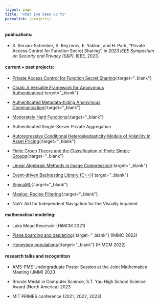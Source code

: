 ```yaml
---
layout: page
title: "what ive been up to"
permalink: /projects/
---
```


#### publications:
- S. Servan-Schreiber, S. Beyzerov, E. Yablon, and H. Park, “Private Access Control for Function Secret
Sharing”, in _2023 IEEE Symposium on Security and Privacy (S&P)_, IEEE, 2023.




#### current + past projects:

- [Private Access Control for Function Secret Sharing](/projects/pacls){:target="_blank"}

- [Cloak: A Versatile Framework for Anonymous Authentication](/projects/cloak){:target="_blank"}

- [Authenticated Metadata-hiding Anonymous Communication](/projects/anoncom){:target="_blank"}

- [Moderately Hard Functions](/projects/mhfs){:target="_blank"}

- Authenticated Single-Server Private Aggregation

- [Autoregressive Conditional Heteroskedasticity Models of Volatility in Asset Pricing](/projects/garch){:target="_blank"}

- [Finite Group Theory and the Classification of Finite Simple Groups](/projects/finitesimplegroups){:target="_blank"}

- [Linear Algebraic Methods in Image Compression](/web_assets/pdf/img_compression_paper.pdf){:target="_blank"}

- [Event-driven Backtesting Library (C++)](https://github.com/sim15/backtester){:target="_blank"}

- [SigmaML](https://github.com/sim15/sigmaml){:target="_blank"}

- [Mealgo: Recipe Filtering](https://github.com/sim15/mealgo3){:target="_blank"}

- NaVi: Aid for Independent Navigation for the Visually Impaired


#### mathematical modeling:
- Lake Mead Reservoir (HiMCM 2021)

- [Plane boarding and deplaning](/web_assets/pdf/immc_paper.pdf){:target="_blank"} (IMMC 2022)

- [Honeybee populations](/web_assets/pdf/HiMCM_12855.pdf){:target="_blank"} (HiMCM 2022)



#### research talks and recognititon
- AMS-PME Undergraduate Poster Session at the Joint Mathematics Meeting (JMM) 2023

- Bronze Medal in Computer Science, S.T. Yau High School Science Award (North America) 2023

- MIT PRIMES conference (2021, 2022, 2023)